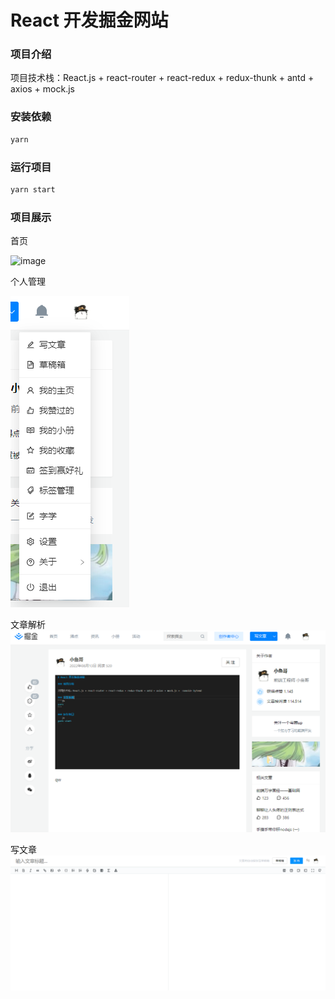 # React 开发掘金网站

### 项目介绍

项目技术栈：React.js + react-router + react-redux + redux-thunk + antd + axios + mock.js 

### 安装依赖

```js
yarn 
```

### 运行项目

```js
yarn start
```

### 项目展示

首页

![image](.)

个人管理

![image](https://github.com/yes-star/Like_Jue_Jin_Page/blob/master/src/assets/img/%E4%B8%AA%E4%BA%BA%E7%AE%A1%E7%90%86.png)

文章解析
![image](./src/assets/img/%E6%96%87%E7%AB%A0.png)

写文章
![image](./src/assets/img/%E5%86%99%E6%96%87%E7%AB%A0.png)
